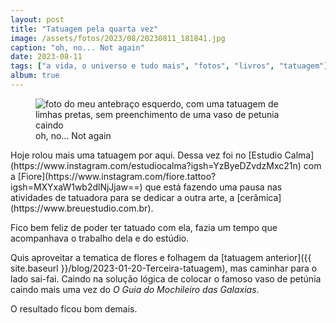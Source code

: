 ```yaml
---
layout: post
title: "Tatuagem pela quarta vez"
image: /assets/fotos/2023/08/20230811_181841.jpg
caption: "oh, no... Not again"
date: 2023-08-11
tags: ["a vida, o universo e tudo mais", "fotos", "livros", "tatuagem"]
album: true
---
```

<figure class="foto-post">
      <img src="{{ site.baseurl }}/assets/fotos/2023/08/20230811_181841.jpg" alt="foto do meu antebraço esquerdo, com uma tatuagem de limhas pretas, sem preenchimento de uma vaso de petunia caindo" title="lá vanos nos de novo">
<figcaption>oh, no... Not again</figcaption>
</figure>
Hoje rolou mais uma tatuagem por aqui. Dessa vez foi no [Estudio Calma](https://www.instagram.com/estudiocalma?igsh=YzByeDZvdzMxc21n) com a [Fiore](https://www.instagram.com/fiore.tattoo?igsh=MXYxaW1wb2dlNjJjaw==) que está fazendo uma pausa nas atividades de tatuadora para se dedicar a outra arte, a [cerâmica](https://www.breuestudio.com.br).

Fico bem feliz de poder ter tatuado com ela, fazia um tempo que acompanhava o trabalho dela e do estúdio.  

Quis aproveitar a tematica de flores e folhagem da [tatuagem anterior]({{ site.baseurl }}/blog/2023-01-20-Terceira-tatuagem), mas caminhar para o lado sai-fai. Caindo na solução lógica de colocar o famoso vaso de petúnia caindo mais uma vez do *O Guia do Mochileiro das Galaxias*.  

O resultado ficou bom demais.